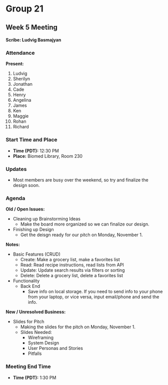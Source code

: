 # Group 21

## Week 5 Meeting

#### Scribe: Ludvig Basmajyan

### Attendance
**Present:** 
1. Ludvig
2. Sherilyn
3. Jonathan
4. Cade
5. Henry
6. Angelina
7. James
8. Ken
9. Maggie
10. Rohan
11. Richard
   

### Start Time and Place
- **Time (PDT):** 12:30 PM
- **Place:** Biomed Library, Room 230

### Updates <!-- Any updates that any members need to report -->
- Most members are busy over the weekend, so try and finalize the design soon.

### Agenda
**Old / Open Issues:**  <!-- Any old/Open business from the previous meeting -->
- Cleaning up Brainstorming Ideas
  - Make the board more organized so we can finalize our design.
- Finishing up Design
  - Get the deisgn ready for our pitch on Monday, November 1.

**Notes:**
- Basic Features (CRUD)
  - Create: Make a grocery list, make a favorites list
  - Read: Read recipe instructions, read lists from API
  - Update: Update search results via filters or sorting
  - Delete: Delete a grocery list, delete a favorites list
- Functionality
  - Back End
    - Save info on local storage. If you need to send info to your phone from your laptop, or vice versa, input email/phone and send the info.
  

**New / Unresolved Business:** <!-- New or still unresolved business to be discussed next Meeting (Even Open Issues that weren't resolved) -->
- Slides for Pitch
  - Making the slides for the pitch on Monday, November 1.
  - Slides Needed:
    - Wireframing
    - System Design
    - User Personas and Stories
    - Pitfalls

### Meeting End Time
- **Time (PDT):** 1:30 PM
